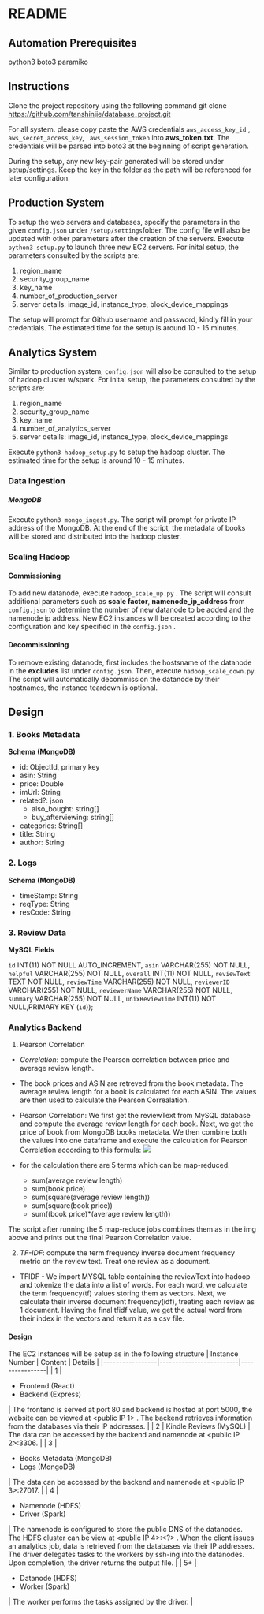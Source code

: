 # README

## Automation Prerequisites

python3
boto3
paramiko

## Instructions

Clone the project repository using the following command
git clone https://github.com/tanshinjie/database_project.git

For all system. please copy paste the AWS credentials `aws_access_key_id` , ` aws_secret_access_key`, ` aws_session_token` into **aws_token.txt**. The credentials will be parsed into boto3 at the beginning of script generation.

During the setup, any new key-pair generated will be stored under setup/settings. Keep the key in the folder as the path will be referenced for later configuration.

## Production System

To setup the web servers and databases, specify the parameters in the given `config.json` under `/setup/settings`folder. The config file will also be updated with other parameters after the creation of the servers. Execute
`python3 setup.py` to launch three new EC2 servers.
For inital setup, the parameters consulted by the scripts are:

1. region_name
2. security_group_name
3. key_name
4. number_of_production_server
5. server details: image_id, instance_type, block_device_mappings

The setup will prompt for Github username and password, kindly fill in your credentials.
The estimated time for the setup is around 10 - 15 minutes.

## Analytics System

Similar to production system, `config.json` will also be consulted to the setup of hadoop cluster w/spark.
For inital setup, the parameters consulted by the scripts are:

1. region_name
2. security_group_name
3. key_name
4. number_of_analytics_server
5. server details: image_id, instance_type, block_device_mappings

Execute `python3 hadoop_setup.py` to setup the hadoop cluster.
The estimated time for the setup is around 10 - 15 minutes.

### Data Ingestion

##### MongoDB

Execute `python3 mongo_ingest.py`. The script will prompt for private IP address of the MongoDB. At the end of the script, the metadata of books will be stored and distributed into the hadoop cluster.

### Scaling Hadoop

#### Commissioning

To add new datanode, execute `hadoop_scale_up.py` . The script will consult additional parameters such as **scale factor**, **namenode_ip_address** from `config.json` to determine the number of new datanode to be added and the namenode ip address. New EC2 instances will be created according to the configuration and key specified in the
`config.json` .

#### Decommissioning

To remove existing datanode, first includes the hostsname of the datanode in the **excludes** list under `config.json`. Then, execute `hadoop_scale_down.py`.
The script will automatically decommission the datanode by their hostnames, the instance teardown is optional.

## Design

### 1. Books Metadata

**Schema (MongoDB)**

- id: ObjectId, primary key
- asin: String
- price: Double
- imUrl: String
- related?: json
  - also_bought: string[]
  - buy_afterviewing: string[]
- categories: String[]
- title: String
- author: String

### 2. Logs

**Schema (MongoDB)**

- timeStamp: String
- reqType: String
- resCode: String

### 3. Review Data

**MySQL Fields**

`id` INT(11) NOT NULL AUTO_INCREMENT,
`asin` VARCHAR(255) NOT NULL,
`helpful` VARCHAR(255) NOT NULL,
`overall` INT(11) NOT NULL,
`reviewText` TEXT NOT NULL,
`reviewTime` VARCHAR(255) NOT NULL,
`reviewerID` VARCHAR(255) NOT NULL,
`reviewerName` VARCHAR(255) NOT NULL,
`summary` VARCHAR(255) NOT NULL,
`unixReviewTime` INT(11) NOT NULL,PRIMARY KEY (`id`));

### Analytics Backend

1. Pearson Correlation

- _Correlation_: compute the Pearson correlation between price and average review length.
- The book prices and ASIN are retreved from the book metadata. The average review length for a book is calculated for each ASIN. The values are then used to calculate the Pearson Correalation.

- Pearson Correlation: We first get the reviewText from MySQL database and compute the average review length for each book. Next, we get the price of book from MongoDB books metadata. We then combine both the values into one dataframe and execute the calculation for Pearson Correlation according to this formula:
  ![](https://i.imgur.com/z2Z48Mc.jpg)
- for the calculation there are 5 terms which can be map-reduced.
  - sum(average review length)
  - sum(book price)
  - sum(square(average review length))
  - sum(square(book price))
  - sum((book price)\*(average review length))

The script after running the 5 map-reduce jobs combines them as in the img above and prints out the final Pearson Correlation value.

2. _TF-IDF_: compute the term frequency inverse document frequency metric on the review text. Treat one review as a document.

- TFIDF - We import MYSQL table containing the reviewText into hadoop and tokenize the data into a list of words. For each word, we calculate the term frequency(tf) values storing them as vectors. Next, we calculate their inverse document frequency(idf), treating each review as 1 document. Having the final tfidf value, we get the actual word from their index in the vectors and return it as a csv file.

#### Design

The EC2 instances will be setup as in the following structure
| Instance Number | Content | Details |
|-----------------|-------------------------|----------------|
| 1 | <ul><li>Frontend (React)</li><li>Backend (Express)</li></ul> | The frontend is served at port 80 and backend is hosted at port 5000, the website can be viewed at &lt;public IP 1> . The backend retrieves information from the databases via their IP addresses. |
| 2 | Kindle Reviews (MySQL) | The data can be accessed by the backend and namenode at &lt;public IP 2&gt;:3306. |
| 3 | <ul><li>Books Metadata (MongoDB)</li><li>Logs (MongoDB)</li> </ul> | The data can be accessed by the backend and namenode at &lt;public IP 3&gt;:27017. |
| 4 | <ul><li>Namenode (HDFS)</li><li>Driver (Spark)</li></ul> | The namenode is configured to store the public DNS of the datanodes. The HDFS cluster can be view at &lt;public IP 4&gt;:<?> . When the client issues an analytics job, data is retrieved from the databases via their IP addresses. The driver delegates tasks to the workers by ssh-ing into the datanodes. Upon completion, the driver returns the output file. |
| 5+ | <ul><li>Datanode (HDFS)</li><li>Worker (Spark)</li></ul> | The worker performs the tasks assigned by the driver. |

